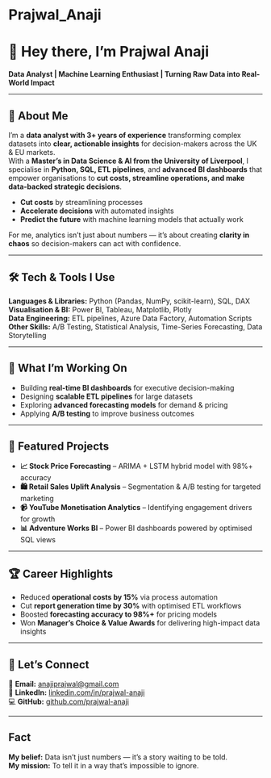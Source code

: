 # Prajwal_Anaji

# 👋 Hey there, I’m Prajwal Anaji  
**Data Analyst | Machine Learning Enthusiast | Turning Raw Data into Real-World Impact**  

---

## 🚀 About Me  
I’m a **data analyst with 3+ years of experience** transforming complex datasets into **clear, actionable insights** for decision-makers across the UK & EU markets.  
With a **Master’s in Data Science & AI from the University of Liverpool**, I specialise in **Python, SQL, ETL pipelines**, and **advanced BI dashboards** that empower organisations to **cut costs, streamline operations, and make data-backed strategic decisions**.

- **Cut costs** by streamlining processes  
- **Accelerate decisions** with automated insights  
- **Predict the future** with machine learning models that actually work  

For me, analytics isn’t just about numbers — it’s about creating **clarity in chaos** so decision-makers can act with confidence.  

---

## 🛠 Tech & Tools I Use  
**Languages & Libraries:** Python (Pandas, NumPy, scikit-learn), SQL, DAX  
**Visualisation & BI:** Power BI, Tableau, Matplotlib, Plotly  
**Data Engineering:** ETL pipelines, Azure Data Factory, Automation Scripts  
**Other Skills:** A/B Testing, Statistical Analysis, Time-Series Forecasting, Data Storytelling  

---

## 💼 What I’m Working On  
- Building **real-time BI dashboards** for executive decision-making  
- Designing **scalable ETL pipelines** for large datasets  
- Exploring **advanced forecasting models** for demand & pricing  
- Applying **A/B testing** to improve business outcomes  

---

## 📌 Featured Projects  
- **📈 Stock Price Forecasting** – ARIMA + LSTM hybrid model with 98%+ accuracy  
- **🛍 Retail Sales Uplift Analysis** – Segmentation & A/B testing for targeted marketing  
- **📹 YouTube Monetisation Analytics** – Identifying engagement drivers for growth  
- **📊 Adventure Works BI** – Power BI dashboards powered by optimised SQL views  

---

## 🏆 Career Highlights  
- Reduced **operational costs by 15%** via process automation  
- Cut **report generation time by 30%** with optimised ETL workflows  
- Boosted **forecasting accuracy to 98%+** for pricing models  
- Won **Manager’s Choice & Value Awards** for delivering high-impact data insights  

---

## 🤝 Let’s Connect  
📧 **Email:** [anajiprajwal@gmail.com](mailto:anajiprajwal@gmail.com)  
🔗 **LinkedIn:** [linkedin.com/in/prajwal-anaji](https://linkedin.com/in/prajwal-anaji)  
💻 **GitHub:** [github.com/prajwal-anaji](https://github.com/prajwal-anaji)  

---

## Fact
**My belief:** Data isn’t just numbers — it’s a story waiting to be told.  
**My mission:** To tell it in a way that’s impossible to ignore.
